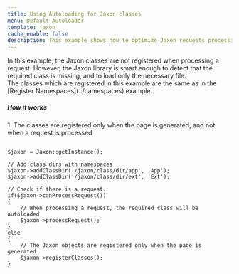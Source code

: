 ```yaml
---
title: Using Autoloading for Jaxon classes
menu: Default Autoloader
template: jaxon
cache_enable: false
description: This example shows how to optimize Jaxon requests processing with autoloading.
---
```


<div class="row">
In this example, the Jaxon classes are not registered when processing a request.
However, the Jaxon library is smart enough to detect that the required class is missing, and to load only the necessary file.
</div>

<div class="row" markdown="1">
The classes which are registered in this example are the same as in the [Register Namespaces](../namespaces) example.
</div>

<div class="row">
    <h5>How it works</h5>

<p>1. The classes are registered only when the page is generated, and not when a request is processed</p>

<pre><code class="language-php">
$jaxon = Jaxon::getInstance();

// Add class dirs with namespaces
$jaxon->addClassDir('/jaxon/class/dir/app', 'App');
$jaxon->addClassDir('/jaxon/class/dir/ext', 'Ext');

// Check if there is a request.
if($jaxon->canProcessRequest())
{
    // When processing a request, the required class will be autoloaded
    $jaxon->processRequest();
}
else
{
    // The Jaxon objects are registered only when the page is generated
    $jaxon->registerClasses();
}
</code></pre>

</div>
